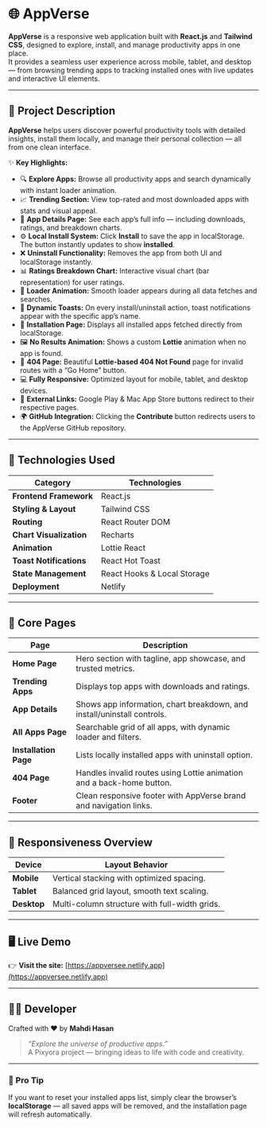 # 🌐 AppVerse

**AppVerse** is a responsive web application built with **React.js** and **Tailwind CSS**, designed to explore, install, and manage productivity apps in one place.  
It provides a seamless user experience across mobile, tablet, and desktop — from browsing trending apps to tracking installed ones with live updates and interactive UI elements.

---

## 🧠 Project Description

**AppVerse** helps users discover powerful productivity tools with detailed insights, install them locally, and manage their personal collection — all from one clean interface.

✨ **Key Highlights:**

- 🔍 **Explore Apps:** Browse all productivity apps and search dynamically with instant loader animation.
- 📈 **Trending Section:** View top-rated and most downloaded apps with stats and visual appeal.
- 🧩 **App Details Page:** See each app’s full info — including downloads, ratings, and breakdown charts.
- ⚙️ **Local Install System:** Click **Install** to save the app in localStorage. The button instantly updates to show **installed**.
- ❌ **Uninstall Functionality:** Removes the app from both UI and localStorage instantly.
- 📊 **Ratings Breakdown Chart:** Interactive visual chart (bar representation) for user ratings.
- 🔄 **Loader Animation:** Smooth loader appears during all data fetches and searches.
- 🔔 **Dynamic Toasts:** On every install/uninstall action, toast notifications appear with the specific app’s name.
- 🧍 **Installation Page:** Displays all installed apps fetched directly from localStorage.
- 🖼️ **No Results Animation:** Shows a custom **Lottie** animation when no app is found.
- 🚫 **404 Page:** Beautiful **Lottie-based 404 Not Found** page for invalid routes with a “Go Home” button.
- 💻 **Fully Responsive:** Optimized layout for mobile, tablet, and desktop devices.
- 🔗 **External Links:** Google Play & Mac App Store buttons redirect to their respective pages.
- 🌍 **GitHub Integration:** Clicking the **Contribute** button redirects users to the AppVerse GitHub repository.

---

## 🚀 Technologies Used

| Category                | Technologies                |
| ----------------------- | --------------------------- |
| **Frontend Framework**  | React.js                    |
| **Styling & Layout**    | Tailwind CSS                |
| **Routing**             | React Router DOM            |
| **Chart Visualization** | Recharts                    |
| **Animation**           | Lottie React                |
| **Toast Notifications** | React Hot Toast             |
| **State Management**    | React Hooks & Local Storage |
| **Deployment**          | Netlify                     |

---

## 🧩 Core Pages

| Page                  | Description                                                             |
| --------------------- | ----------------------------------------------------------------------- |
| **Home Page**         | Hero section with tagline, app showcase, and trusted metrics.           |
| **Trending Apps**     | Displays top apps with downloads and ratings.                           |
| **App Details**       | Shows app information, chart breakdown, and install/uninstall controls. |
| **All Apps Page**     | Searchable grid of all apps, with dynamic loader and filters.           |
| **Installation Page** | Lists locally installed apps with uninstall option.                     |
| **404 Page**          | Handles invalid routes using Lottie animation and a back-home button.   |
| **Footer**            | Clean responsive footer with AppVerse brand and navigation links.       |

---

## 📱 Responsiveness Overview

| Device      | Layout Behavior                               |
| ----------- | --------------------------------------------- |
| **Mobile**  | Vertical stacking with optimized spacing.     |
| **Tablet**  | Balanced grid layout, smooth text scaling.    |
| **Desktop** | Multi-column structure with full-width grids. |

---

## 🖥️ Live Demo

👉 **Visit the site:** [https://appversee.netlify.app](https://appversee.netlify.app)

---

## 👨‍💻 Developer

Crafted with ❤️ by **Mahdi Hasan**

> _“Explore the universe of productive apps.”_  
> A Pixyora project — bringing ideas to life with code and creativity.

---

### 🧠 Pro Tip

If you want to reset your installed apps list, simply clear the browser’s **localStorage** — all saved apps will be removed, and the installation page will refresh automatically.
